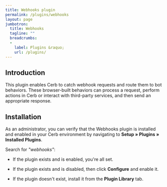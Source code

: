 ```yaml
---
title: Webhooks plugin
permalink: /plugins/webhooks
layout: page
jumbotron:
  title: Webhooks
  tagline: ""
  breadcrumbs:
  -
    label: Plugins &raquo;
    url: /plugins/
---
```


## Introduction

This plugin enables Cerb to catch webhook requests and route them to bot behaviors.  These browser-built behaviors can process a request, perform actions in Cerb or interact with third-party services, and then send an appropriate response.

## Installation

As an administrator, you can verify that the Webhooks plugin is installed and enabled in your Cerb environment by navigating to **Setup &raquo; Plugins &raquo; Installed Plugins**.

Search for _"webhooks"_:

* If the plugin exists and is enabled, you're all set.

* If the plugin exists and is disabled, then click **Configure** and enable it.

* If the plugin doesn't exist, install it from the **Plugin Library** tab.

